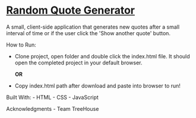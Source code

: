 # [Random Quote Generator](https://jackson-hagin-portfolio.herokuapp.com/projects/0)

A small, client-side application that generates new quotes after a small interval of time or if the user click the 'Show another quote' button.

How to Run:
- Clone project, open folder and double click the index.html file. It should open the completed project in your default browser.

    **OR**
- Copy index.html path after download and paste into browser to run!

Built With:
    - HTML
    - CSS
    - JavaScript

Acknowledgments
    - Team TreeHouse

